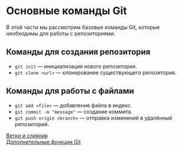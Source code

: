 # Основные команды Git

В этой части мы рассмотрим базовые команды Git, которые необходимы для работы с репозиториями.

## Команды для создания репозитория
- `git init` — инициализация нового репозитория.
- `git clone <url>` — клонирование существующего репозитория.

## Команды для работы с файлами
- `git add <file>` — добавление файла в индекс.
- `git commit -m "message"` — создание коммита.
- `git push origin <branch>` — отправка изменений в удалённый репозиторий.

[Ветки и слияния](branching.md)  
[Дополнительные функции Git](advanced-features.md)
